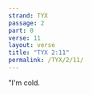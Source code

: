 ```yaml
---
strand: TYX
passage: 2
part: 0
verse: 11
layout: verse
title: "TYX 2:11"
permalink: /TYX/2/11/
---
```

"I'm cold.
